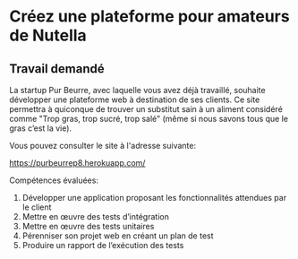 <h1>Créez une plateforme pour amateurs de Nutella</h1>

<h2>Travail demandé</h2>

La startup Pur Beurre, avec laquelle vous avez déjà travaillé, souhaite développer une plateforme web à destination de ses clients. Ce site permettra à quiconque de trouver un substitut sain à un aliment considéré comme "Trop gras, trop sucré, trop salé" (même si nous savons tous que le gras c’est la vie).

Vous pouvez consulter le site à l'adresse suivante: 

https://purbeurrep8.herokuapp.com/

Compétences évaluées: 

<ol>
	<li>Développer une application proposant les fonctionnalités attendues par le client</li>
	<li>Mettre en œuvre des tests d’intégration</li>
	<li>Mettre en œuvre des tests unitaires</li>
 	<li>Pérenniser son projet web en créant un plan de test</li>
	<li>Produire un rapport de l’exécution des tests</li>
</ol>

